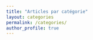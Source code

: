 ```yaml
---
title: "Articles par catégorie"
layout: categories
permalink: /categories/
author_profile: true
---
```

